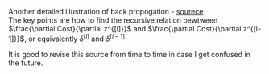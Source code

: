 Another detailed illustration of back propogation - [sourece](https://zhuanlan.zhihu.com/p/71892752)  
The key points are how to find the recursive relation bewtween $\frac{\partial Cost}{\partial z^{[l]}}$ and $\frac{\partial Cost}{\partial z^{[l-1]}}$, or equivalently $\delta^{[l]}$ and $\delta^{[l-1]}$

It is good to revise this source from time to time in case I get confused in the future.